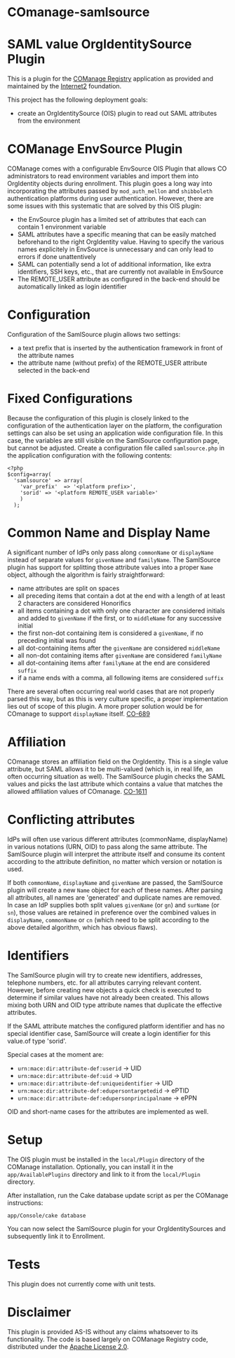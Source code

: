 # COmanage-samlsource
SAML value OrgIdentitySource Plugin
===================================
This is a plugin for the [COManage Registry](https://www.internet2.edu/products-services/trust-identity/comanage/) application as provided and maintained by the [Internet2](https://www.internet2.edu/) foundation.

This project has the following deployment goals:
- create an OrgIdentitySource (OIS) plugin to read out SAML attributes from the environment


COManage EnvSource Plugin
====================================
COManage comes with a configurable EnvSource OIS Plugin that allows CO administrators to read environment variables and import them into OrgIdentity objects during enrollment. This plugin goes a long way into incorporating the attributes passed by `mod_auth_mellon` and `shibboleth` authentication platforms during user authentication. However, there are some issues with this systematic that are solved by this OIS plugin:
- the EnvSource plugin has a limited set of attributes that each can contain 1 environment variable
- SAML attributes have a specific meaning that can be easily matched beforehand to the right OrgIdentity value. 
  Having to specify the various names explicitely in EnvSource is unnecessary and can only lead to errors if 
  done unattentively
- SAML can potentially send a lot of additional information, like extra identifiers, SSH keys, etc., that are 
  currently not available in EnvSource
- The REMOTE_USER attribute as configured in the back-end should be automatically linked as login identifier

Configuration
=============
Configuration of the SamlSource plugin allows two settings:
- a text prefix that is inserted by the authentication framework in front of the attribute names
- the attribute name (without prefix) of the REMOTE_USER attribute selected in the back-end

Fixed Configurations
====================
Because the configuration of this plugin is closely linked to the configuration of the authentication layer on the platform, the configuration settings can also be set using an application wide configuration file. In this case, the variables are still visible on the SamlSource configuration page, but cannot be adjusted. Create a configuration file called ```samlsource.php``` in the application configuration with the following contents:
```
<?php
$config=array(
  'samlsource' => array(
    'var_prefix'  => '<platform prefix>',
    'sorid' => '<platform REMOTE_USER variable>'
    )
  );
```

Common Name and Display Name
============================
A significant number of IdPs only pass along ``commonName`` or ``displayName`` instead of separate values for ``givenName`` and ``familyName``. The SamlSource plugin has support for splitting those attribute values into a proper ``Name`` object, although the algorithm is fairly straightforward:
- name attributes are split on spaces
- all preceding items that contain a dot at the end with a length of at least 2 characters are considered Honorifics
- all items containing a dot with only one character are considered initials and added to ``givenName`` if the first, or to ``middleName`` for any successive initial
- the first non-dot containing item is considered a ``givenName``, if no preceding initial was found
- all dot-containing items after the ``givenName`` are considered ``middleName``
- all non-dot containing items after ``givenName`` are considered ``familyName``
- all dot-containing items after ``familyName`` at the end are considered ``suffix``
- if a name ends with a comma, all following items are considered ``suffix``

There are several often occurring real world cases that are not properly parsed this way, but as this is very culture specific, a proper implementation lies out of scope of this plugin. A more proper solution would be for COmanage to support ``displayName`` itself. [CO-689](https://bugs.internet2.edu/jira/browse/CO-689)

Affiliation
===========
COmanage stores an affiliation field on the OrgIdentity. This is a single value attribute, but SAML allows it to be multi-valued (which is, in real life, an often occurring situation as well). The SamlSource plugin checks the SAML values and picks the last attribute which contains a value that matches the allowed affiliation values of COmanage. [CO-1611](https://bugs.internet2.edu/jira/browse/CO-1611)

Conflicting attributes
======================
IdPs will often use various different attributes (commonName, displayName) in various notations (URN, OID) to pass along the same attribute. The SamlSource plugin will interpret the attribute itself and consume its content according to the attribute definition, no matter which version or notation is used.

If both ``commonName``, ``displayName`` and ``givenName`` are passed, the SamlSource plugin will create a new ``Name`` object for each of these names. After parsing all attributes, all names are 'generated' and duplicate names are removed. In case an IdP supplies both split values ``givenName`` (or ``gn``) and ``surName`` (or ``sn``), those values are retained in preference over the combined values in ``displayName``, ``commonName`` or ``cn`` (which need to be split according to the above detailed algorithm, which has obvious flaws).

Identifiers
===========
The SamlSource plugin will try to create new identifiers, addresses, telephone numbers, etc. for all attributes carrying relevant content. However, before creating new objects a quick check is executed to determine if similar values have not already been created. This allows mixing both URN and OID type attribute names that duplicate the effective attributes. 

If the SAML attribute matches the configured platform identifier and has no special identifier case, SamlSource will create a login identifier for this value.of type 'sorid'.

Special cases at the moment are:
- ```urn:mace:dir:attribute-def:userid``` -> UID
- ```urn:mace:dir:attribute-def:uid``` -> UID
- ```urn:mace:dir:attribute-def:uniqueidentifier``` -> UID
- ```urn:mace:dir:attribute-def:edupersontargetedid``` -> ePTID
- ```urn:mace:dir:attribute-def:edupersonprincipalname``` -> ePPN

OID and short-name cases for the attributes are implemented as well.

Setup
=====
The OIS plugin must be installed in the `local/Plugin` directory of the COManage installation. Optionally, you can install it in the `app/AvailablePlugins` directory and link to it from the `local/Plugin` directory.

After installation, run the Cake database update script as per the COManage instructions:
```
app/Console/cake database
```
You can now select the SamlSource plugin for your OrgIdentitySources and subsequently link it to Enrollment.


Tests
=====
This plugin does not currently come with unit tests.

Disclaimer
==========
This plugin is provided AS-IS without any claims whatsoever to its functionality. The code is based largely on COManage Registry code, distributed under the [Apache License 2.0](http://www.apache.org/licenses/LICENSE-2.0).
